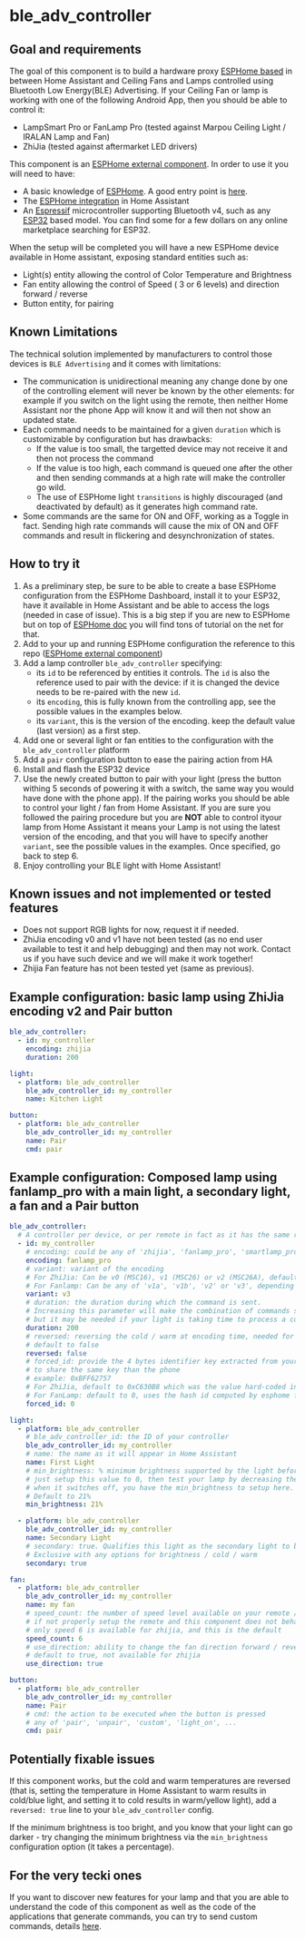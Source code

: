 # ble_adv_controller

## Goal and requirements
The goal of this component is to build a hardware proxy [ESPHome based](https://esphome.io/) in between Home Assistant and Ceiling Fans and Lamps controlled using Bluetooth Low Energy(BLE) Advertising. If your Ceiling Fan or lamp is working with one of the following Android App, then you should be able to control it:
* LampSmart Pro or FanLamp Pro (tested against Marpou Ceiling Light / IRALAN Lamp and Fan)
* ZhiJia (tested against aftermarket LED drivers)

This component is an [ESPHome external component](https://esphome.io/components/external_components.html). In order to use it you will need to have:
* A basic knowledge of [ESPHome](https://esphome.io/). A good entry point is [here](https://esphome.io/guides/getting_started_hassio.html).
* The [ESPHome integration](https://www.home-assistant.io/integrations/esphome/) in Home Assistant
* An [Espressif](https://www.espressif.com/) microcontroller supporting Bluetooth v4, such as any [ESP32](https://www.espressif.com/en/products/socs/esp32) based model. You can find some for a few dollars on any online marketplace searching for ESP32.

When the setup will be completed you will have a new ESPHome device available in Home assistant, exposing standard entities such as:
* Light(s) entity allowing the control of Color Temperature and Brightness
* Fan entity allowing the control of Speed ( 3 or 6 levels) and direction forward / reverse
* Button entity, for pairing

## Known Limitations
The technical solution implemented by manufacturers to control those devices is `BLE Advertising` and it comes with limitations:
* The communication is unidirectional meaning any change done by one of the controlling element will never be known by the other elements: for example if you switch on the light using the remote, then neither Home Assistant nor the phone App will know it and will then not show an updated state.
* Each command needs to be maintained for a given `duration` which is customizable by configuration but has drawbacks:
  * If the value is too small, the targetted device may not receive it and then not process the command
  * If the value is too high, each command is queued one after the other and then sending commands at a high rate will make the controller go wild.
  * The use of ESPHome light `transitions` is highly discouraged (and deactivated by default) as it generates high command rate.
* Some commands are the same for ON and OFF, working as a Toggle in fact. Sending high rate commands will cause the mix of ON and OFF commands and result in flickering and desynchronization of states.

## How to try it

1. As a preliminary step, be sure to be able to create a base ESPHome configuration from the ESPHome Dashboard, install it to your ESP32, have it available in Home Assistant and be able to access the logs (needed in case of issue). This is a big step if you are new to ESPHome but on top of [ESPHome doc](https://esphome.io/guides/getting_started_hassio.html) you will find tons of tutorial on the net for that.
2. Add to your up and running ESPHome configuration the reference to this repo ([ESPHome external component](https://esphome.io/components/external_components.html))
3. Add a lamp controller `ble_adv_controller` specifying:
   * its `id` to be referenced by entities it controls. The `id` is also the reference used to pair with the device: if it is changed the device needs to be re-paired with the new `id`.
   * its `encoding`, this is fully known from the controlling app, see the possible values in the examples below.
   * its `variant`, this is the version of the encoding. keep the default value (last version) as a first step.
4. Add one or several light or fan entities to the configuration with the `ble_adv_controller` platform
5. Add a `pair` configuration button to ease the pairing action from HA
6. Install and flash the ESP32 device
7. Use the newly created button to pair with your light (press the button withing 5 seconds of powering it with a switch, the same way you would have done with the phone app). If the pairing works you should be able to control your light / fan from Home Assistant. If you are sure you followed the pairing procedure but you are **NOT** able to control ityour lamp from Home Assistant it means your Lamp is not using the latest version of the encoding, and that you will have to specify another `variant`, see the possible values in the examples. Once specified, go back to step 6.
8. Enjoy controlling your BLE light with Home Assistant!

## Known issues and not implemented or tested features

* Does not support RGB lights for now, request it if needed.
* ZhiJia encoding v0 and v1 have not been tested (as no end user available to test it and help debugging) and then may not work. Contact us if you have such device and we will make it work together!
* Zhijia Fan feature has not been tested yet (same as previous).

## Example configuration: basic lamp using ZhiJia encoding v2 and Pair button

```yaml
ble_adv_controller:
  - id: my_controller
    encoding: zhijia
    duration: 200

light:
  - platform: ble_adv_controller
    ble_adv_controller_id: my_controller
    name: Kitchen Light

button:
  - platform: ble_adv_controller
    ble_adv_controller_id: my_controller
    name: Pair
    cmd: pair
```

## Example configuration: Composed lamp using fanlamp_pro with a main light, a secondary light, a fan and a Pair button

```yaml
ble_adv_controller:
  # A controller per device, or per remote in fact as it has the same role
  - id: my_controller
    # encoding: could be any of 'zhijia', 'fanlamp_pro', 'smartlamp_pro' (the 2 last are the same)
    encoding: fanlamp_pro
    # variant: variant of the encoding 
    # For ZhiJia: Can be v0 (MSC16), v1 (MSC26) or v2 (MSC26A), default is v2
    # For Fanlamp: Can be any of 'v1a', 'v1b', 'v2' or 'v3', depending on how old your lamp is... Default is 'v3'
    variant: v3
    # duration: the duration during which the command is sent. 
    # Increasing this parameter will make the combination of commands slower, 
    # but it may be needed if your light is taking time to process a command
    duration: 200
    # reversed: reversing the cold / warm at encoding time, needed for some controllers
    # default to false
    reversed: false
    # forced_id: provide the 4 bytes identifier key extracted from your app phone traffic 
    # to share the same key than the phone
    # example: 0xBFF62757
    # For ZhiJia, default to 0xC630B8 which was the value hard-coded in ble_adv_light component. Max 0xFFFFFF.
    # For FanLamp: default to 0, uses the hash id computed by esphome from the id/name of the controller
    forced_id: 0

light:
  - platform: ble_adv_controller
    # ble_adv_controller_id: the ID of your controller
    ble_adv_controller_id: my_controller
    # name: the name as it will appear in Home Assistant
    name: First Light
    # min_brightness: % minimum brightness supported by the light before it shuts done
    # just setup this value to 0, then test your lamp by decreasing the brightness percent by percent. 
    # when it switches off, you have the min_brightness to setup here.
    # Default to 21%
    min_brightness: 21%

  - platform: ble_adv_controller
    ble_adv_controller_id: my_controller
    name: Secondary Light
    # secondary: true. Qualifies this light as the secondary light to be controlled.
    # Exclusive with any options for brightness / cold / warm 
    secondary: true

fan:
  - platform: ble_adv_controller
    ble_adv_controller_id: my_controller
    name: my fan
    # speed_count: the number of speed level available on your remote / app. Can be 0 / 3 / 6.
    # if not properly setup the remote and this component does not behave properly together
    # only speed 6 is available for zhijia, and this is the default
    speed_count: 6
    # use_direction: ability to change the fan direction forward / reverse.
    # default to true, not available for zhijia
    use_direction: true

button:
  - platform: ble_adv_controller
    ble_adv_controller_id: my_controller
    name: Pair
    # cmd: the action to be executed when the button is pressed
    # any of 'pair', 'unpair', 'custom', 'light_on', ...
    cmd: pair
```

## Potentially fixable issues

If this component works, but the cold and warm temperatures are reversed (that is, setting the temperature in Home Assistant to warm results in cold/blue light, and setting it to cold results in warm/yellow light), add a `reversed: true` line to your `ble_adv_controller` config.

If the minimum brightness is too bright, and you know that your light can go darker - try changing the minimum brightness via the `min_brightness` configuration option (it takes a percentage).

## For the very tecki ones

If you want to discover new features for your lamp and that you are able to understand the code of this component as well as the code of the applications that generate commands, you can try to send custom commands, details [here](CUSTOM.md). 